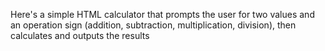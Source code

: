 Here's a simple HTML calculator that prompts the user for two values and an operation sign (addition, subtraction, multiplication, division), then calculates and outputs the results
